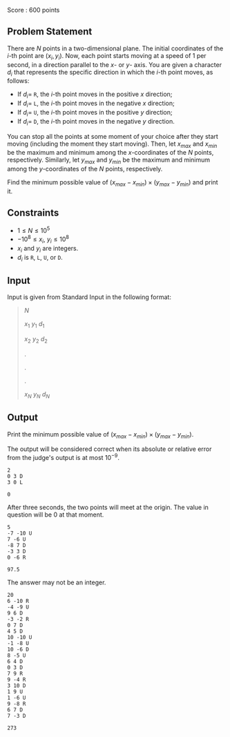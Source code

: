 Score : $600$ points

## Problem Statement

There are $N$ points in a two-dimensional plane. The initial coordinates of the $i$-th point are $(x_i, y_i)$. Now, each point starts moving at a speed of 1 per second, in a direction parallel to the $x$- or $y$- axis. You are given a character $d_i$ that represents the specific direction in which the $i$-th point moves, as follows:

- If $d_i =$ `R`, the $i$-th point moves in the positive $x$ direction;
- If $d_i =$ `L`, the $i$-th point moves in the negative $x$ direction;
- If $d_i =$ `U`, the $i$-th point moves in the positive $y$ direction;
- If $d_i =$ `D`, the $i$-th point moves in the negative $y$ direction.

You can stop all the points at some moment of your choice after they start moving (including the moment they start moving).
Then, let $x_{max}$ and $x_{min}$ be the maximum and minimum among the $x$-coordinates of the $N$ points, respectively. Similarly, let $y_{max}$ and $y_{min}$ be the maximum and minimum among the $y$-coordinates of the $N$ points, respectively.

Find the minimum possible value of $(x_{max} - x_{min}) \times (y_{max} - y_{min})$ and print it.

## Constraints

- $1 \leq N \leq 10^5$
- $-10^8 \leq x_i,\ y_i \leq 10^8$
- $x_i$ and $y_i$ are integers.
- $d_i$ is `R`, `L`, `U`, or `D`.

## Input

Input is given from Standard Input in the following format:

> $N$
> 
> $x_1$ $y_1$ $d_1$
> 
> $x_2$ $y_2$ $d_2$
> 
> $.$
> 
> $.$
> 
> $.$
> 
> $x_N$ $y_N$ $d_N$

## Output

Print the minimum possible value of $(x_{max} - x_{min}) \times (y_{max} - y_{min})$.

The output will be considered correct when its absolute or relative error from the judge's output is at most $10^{-9}$.

```input1
2
0 3 D
3 0 L
```

```output1
0
```

After three seconds, the two points will meet at the origin. The value in question will be $0$ at that moment.

```input2
5
-7 -10 U
7 -6 U
-8 7 D
-3 3 D
0 -6 R
```

```output2
97.5
```

The answer may not be an integer.

```input3
20
6 -10 R
-4 -9 U
9 6 D
-3 -2 R
0 7 D
4 5 D
10 -10 U
-1 -8 U
10 -6 D
8 -5 U
6 4 D
0 3 D
7 9 R
9 -4 R
3 10 D
1 9 U
1 -6 U
9 -8 R
6 7 D
7 -3 D
```

```output3
273
```